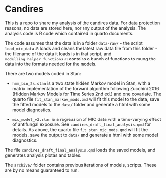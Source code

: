 # Candires

This is a repo to share my analysis of the candires data. For data protection 
reasons, no data are stored here, nor any output of the analysis. The analysis 
code is R code which contained in quarto documents.

The code assumes that the data is in a folder `data-raw/` - the script
`load_mic_data.R` loads and cleans the latest raw data file from this folder -
the filename of the data it loads is in that script, and
`modelling_helper_functions.R` contains a bunch of functions to mung the data
into the formats needed for the models.

There are two models coded in Stan:

- `hmm_bin_2s.stan` is a two state hidden Markov model in
Stan, with a matrix  implementation of the forward algorithm following Zucchini
2016 (Hidden Markov Models for Time Series 2nd ed.) and one covariate. The quarto file
`fit_stan_markov_mods.qmd` will fit this model to the data, save the fitted
models to the `data/` folder and generate a html with some model diagnostics.

- `mic_model_v2.stan` is a regression of MIC data with a time-varying effect of
  antifungal exposure. See `candires_draft_final_analysis.qmd` for details. As
above, the quarto file `fit_stan_mic_mods.qmd` will fit the models, save the
output to `data/` and generate a html with some model diagnostics.

The file `candires_draft_final_analysis.qmd` loads the saved models, and
generates analysis plotas and tables.

The `archive/` folder contains previous iterations of models, scripts. These are
by no means guaranteed to run.

 

